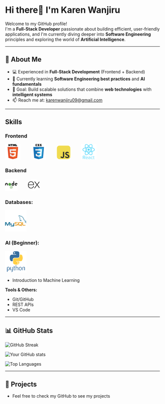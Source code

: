 # Hi there👋 I'm Karen Wanjiru 

Welcome to my GitHub profile!  
I'm a **Full-Stack Developer** passionate about building efficient, user-friendly applications, and I'm currently diving deeper into **Software Engineering** principles and exploring the world of **Artificial Intelligence**.

---

## 🚀 About Me
- 💻 Experienced in **Full-Stack Development** (Frontend + Backend)  
- 🌱 Currently learning **Software Engineering best practices** and **AI fundamentals**  
- 🎯 Goal: Build scalable solutions that combine **web technologies** with **intelligent systems**  
- 📫 Reach me at: karenwanjiru09@gmail.com  

---
## Skills
### **Frontend**
<p align="left">
    <img src="images/html5.svg" alt="My Tech Stack" style="width:50px; margin-right:30px;">
    <img src="images/css3.svg" alt="My Tech Stack" style="width:50px; margin-right:30px;">
    <img src="images/javascript.svg" alt="My Tech Stack" style="width:45px; border-radius:10px; margin-right:30px;">
    <img src="images/react.svg" alt="My Tech Stack" style="width:50px;">
</p>

### **Backend** 
<p align="left">
    <img src="images/nodejs.svg" alt="My Tech Stack" style="width:40px; margin-right:30px;"> 
    <img src="images/expressjs.svg" alt="My Tech Stack" style="width:40px; border-radius:50px;">
</p>

### **Databases:**
<img src="images/mysql.svg" alt="My Tech Stack" style="width:70px; height:70px;">

### **AI (Beginner):**
<img src="images/python.svg" alt="My Tech Stack" style="width:70px; height:70px;">
<br>

- Introduction to Machine Learning  

**Tools & Others:** 
- Git/GitHub 
- REST APIs 
- VS Code  

---

## 📊 GitHub Stats

![GitHub Streak](https://streak-stats.demolab.com?user=lone-wolffie&theme=radical)

![Your GitHub stats](https://github-readme-stats.vercel.app/api?username=lone-wolffie&show_icons=true&theme=radical)

![Top Languages](https://github-readme-stats.vercel.app/api/top-langs/?username=lone-wolffie&layout=compact&theme=radical)

---

## 📂 Projects 
- Feel free to check my GitHub to see my projects




